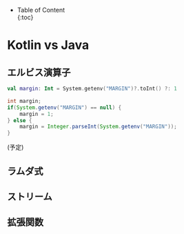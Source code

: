 - Table of Content  
{:toc}

# Kotlin vs Java 

## エルビス演算子

```kotlin
val margin: Int = System.getenv("MARGIN")?.toInt() ?: 1
```

```java
int margin;
if(System.getenv("MARGIN") == null) {
    margin = 1;
} else {
    margin = Integer.parseInt(System.getenv("MARGIN"));
}
```

(予定)

## ラムダ式

## ストリーム

## 拡張関数



